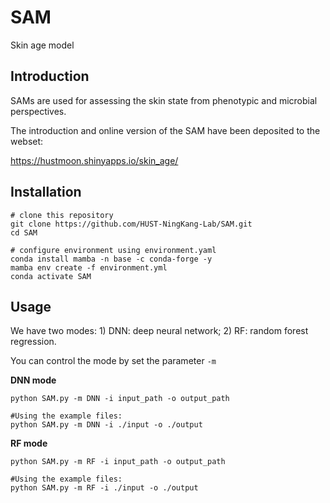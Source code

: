 # SAM

Skin age model

## Introduction

SAMs are used for assessing the skin state from phenotypic and microbial perspectives.

The introduction and online version of the SAM have been deposited to the webset:

https://hustmoon.shinyapps.io/skin_age/

## Installation

```shell
# clone this repository
git clone https://github.com/HUST-NingKang-Lab/SAM.git
cd SAM

# configure environment using environment.yaml
conda install mamba -n base -c conda-forge -y
mamba env create -f environment.yml
conda activate SAM
```

## Usage

We have two modes: 1) DNN: deep neural network; 2) RF: random forest regression.

You can control the mode by set the parameter `-m`

**DNN mode**

```shell
python SAM.py -m DNN -i input_path -o output_path

#Using the example files:
python SAM.py -m DNN -i ./input -o ./output
```

**RF mode**

```shell
python SAM.py -m RF -i input_path -o output_path

#Using the example files:
python SAM.py -m RF -i ./input -o ./output
```

